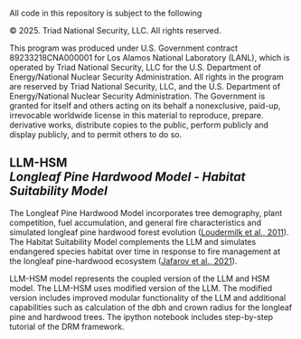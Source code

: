 All code in this repository is subject to the following 

© 2025. Triad National Security, LLC. All rights reserved.

This program was produced under U.S. Government contract 89233218CNA000001 for Los Alamos National Laboratory (LANL), which is operated by Triad National Security, LLC for the U.S. Department of Energy/National Nuclear Security Administration. All rights in the program are reserved by Triad National Security, LLC, and the U.S. Department of Energy/National Nuclear Security Administration. The Government is granted for itself and others acting on its behalf a nonexclusive, paid-up, irrevocable worldwide license in this material to reproduce, prepare. derivative works, distribute copies to the public, perform publicly and display publicly, and to permit others to do so.


LLM-HSM \
***Longleaf Pine Hardwood Model - Habitat Suitability Model*** 
------------
The Longleaf Pine Hardwood Model incorporates tree demography, plant competition, fuel accumulation, and general fire characteristics and simulated longleaf pine hardwood forest evolution ([Loudermilk et al., 2011](https://www.sciencedirect.com/science/article/pii/S0304380011002626)). The Habitat Suitability Model complements the LLM and simulates endangered species habitat over time in response to fire management at the longleaf pine-hardwood ecosystem ([Jafarov et al., 2021](https://doi.org/10.1016/j.ecolmodel.2020.109387)).  

LLM-HSM model represents the coupled version of the LLM and HSM model. The LLM-HSM uses modified version of the LLM. The modified version includes improved modular functionality of the LLM and additional capabilities such as calculation of the dbh and crown radius for the longleaf pine and hardwood trees. The ipython notebook includes step-by-step tutorial of the DRM framework.

